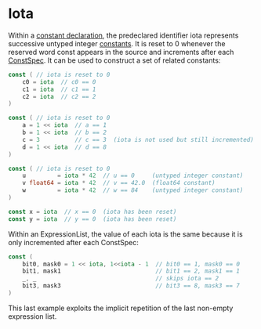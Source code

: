 # Iota

Within a [constant declaration](/Declarations%20and%20scope/constant_declarations.html), the predeclared identifier iota represents successive untyped integer [constants](/Constants/). It is reset to 0 whenever the reserved word const appears in the source and increments after each [ConstSpec](/Declarations%20and%20scope/constant_declarations.html#ConstSpec). It can be used to construct a set of related constants:

```go
const ( // iota is reset to 0
    c0 = iota  // c0 == 0
    c1 = iota  // c1 == 1
    c2 = iota  // c2 == 2
)

const ( // iota is reset to 0
    a = 1 << iota  // a == 1
    b = 1 << iota  // b == 2
    c = 3          // c == 3  (iota is not used but still incremented)
    d = 1 << iota  // d == 8
)

const ( // iota is reset to 0
    u         = iota * 42  // u == 0     (untyped integer constant)
    v float64 = iota * 42  // v == 42.0  (float64 constant)
    w         = iota * 42  // w == 84    (untyped integer constant)
)

const x = iota  // x == 0  (iota has been reset)
const y = iota  // y == 0  (iota has been reset)
```

Within an ExpressionList, the value of each iota is the same because it is only incremented after each ConstSpec:

```go
const (
    bit0, mask0 = 1 << iota, 1<<iota - 1  // bit0 == 1, mask0 == 0
    bit1, mask1                           // bit1 == 2, mask1 == 1
    _, _                                  // skips iota == 2
    bit3, mask3                           // bit3 == 8, mask3 == 7
)
```

This last example exploits the implicit repetition of the last non-empty expression list.


